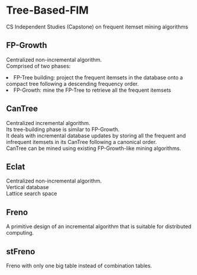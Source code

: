 # Tree-Based-FIM
CS Independent Studies (Capstone) on frequent itemset mining algorithms

## FP-Growth
Centralized non-incremental algorithm. <br>
Comprised of two phases: <br>
<li>FP-Tree building: project the frequent itemsets in the database onto a compact tree following a descending frequency order.</li>
<li>FP-Growth: mine the FP-Tree to retrieve all the frequent itemsets</li>

## CanTree
Centralized incremental algorithm. <br>
Its tree-building phase is similar to FP-Growth. <br>
It deals with incremental database updates by storing all the frequent and infrequent itemsets in its CanTree following a canonical order. <br>
CanTree can be mined using existing FP-Growth-like mining algorithms.

## Eclat
Centralized non-incremental algorithm. <br>
Vertical database <br>
Lattice search space <br>

## Freno
A primitive design of an incremental algorithm that is suitable for distributed computing.

## stFreno
Freno with only one big table instead of combination tables.
